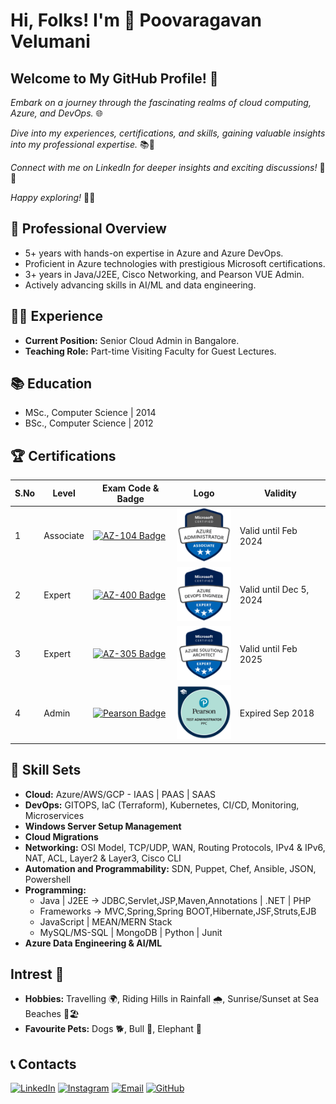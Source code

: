 # Hi, Folks! I'm 👋 Poovaragavan Velumani

## Welcome to My GitHub Profile! 👋
*Embark on a journey through the fascinating realms of cloud computing, Azure, and DevOps.* 🌐

*Dive into my experiences, certifications, and skills, gaining valuable insights into my professional expertise.* 📚💼

*Connect with me on LinkedIn for deeper insights and exciting discussions!* 🔗🤝

*Happy exploring!* 🚀✨

<!---
poovaragavan-velumani/poovaragavan-velumani is a ✨ special ✨ repository because its `README.md` (this file) appears on your GitHub profile.
You can click the Preview link to take a look at your changes.
--->

## 🚀 Professional Overview
- 5+ years with hands-on expertise in Azure and Azure DevOps.
- Proficient in Azure technologies with prestigious Microsoft certifications.
- 3+ years in Java/J2EE, Cisco Networking, and Pearson VUE Admin.
- Actively advancing skills in AI/ML and data engineering.

## 👨‍💼 Experience
- **Current Position:** Senior Cloud Admin in Bangalore.
- **Teaching Role:** Part-time Visiting Faculty for Guest Lectures.

## 📚 Education
- MSc., Computer Science | 2014
- BSc., Computer Science | 2012

## 🏆 Certifications
| S.No | Level    | Exam Code & Badge                                                                                  | Logo                                                                                           | Validity                 |
| ---- | -------- | ------------------------------------------------------------------------------------------------------ | ---------------------------------------------------------------------------------------------- | ------------------------ |
| 1    | Associate | [![AZ-104 Badge](https://img.shields.io/badge/AZ%20104-Azure%20Administrator%20Associate-blue?style=for-the-badge&logo=microsoft-azure)](https://learn.microsoft.com/api/credentials/share/en-gb/vpoovaragavan/5A835A3F182793D8?sharingId=685585D8D05DC14C) | ![Associate Image](https://github.com/poovaragavan-velumani/poovaragavan-velumani/blob/profile/admin.png) | Valid until Feb 2024    |
| 2    | Expert    | [![AZ-400 Badge](https://img.shields.io/badge/AZ%20400-Azure%20DevOps%20Engineer%20Expert-blue?style=for-the-badge&logo=microsoft-azure)](https://learn.microsoft.com/api/credentials/share/en-gb/vpoovaragavan/A3179FC969A460F1?sharingId=685585D8D05DC14C) | ![DevOps Image](https://github.com/poovaragavan-velumani/poovaragavan-velumani/blob/profile/devops.png)   | Valid until Dec 5, 2024 |
| 3    | Expert    | [![AZ-305 Badge](https://img.shields.io/badge/AZ%20305-Azure%20Solutions%20Architect%20Expert-blue?style=for-the-badge&logo=microsoft-azure)](https://learn.microsoft.com/api/credentials/share/en-gb/vpoovaragavan/1BC845B4670DE385?sharingId=685585D8D05DC14C) | ![Expert Image](https://github.com/poovaragavan-velumani/poovaragavan-velumani/blob/profile/architect.png) | Valid until Feb 2025    |
| 4    | Admin     | [![Pearson Badge](https://img.shields.io/badge/Pearson%20VUE-Certified-orange?style=for-the-badge&logo=pearson)](Certification_Link_Pearson)                         | ![Pearson Image](https://github.com/poovaragavan-velumani/poovaragavan-velumani/blob/profile/Pearson.png)                                                         | Expired Sep 2018        |

## 🚀 Skill Sets
- **Cloud:** Azure/AWS/GCP - IAAS | PAAS | SAAS
- **DevOps:** GITOPS, IaC (Terraform), Kubernetes, CI/CD, Monitoring, Microservices
- **Windows Server Setup Management**
- **Cloud Migrations** 
- **Networking:** OSI Model, TCP/UDP, WAN, Routing Protocols, IPv4 & IPv6, NAT, ACL, Layer2 & Layer3, Cisco CLI
- **Automation and Programmability:** SDN, Puppet, Chef, Ansible, JSON, Powershell
- **Programming:**
    - Java | J2EE -> JDBC,Servlet,JSP,Maven,Annotations | .NET | PHP
    - Frameworks -> MVC,Spring,Spring BOOT,Hibernate,JSF,Struts,EJB
    - JavaScript | MEAN/MERN Stack
    - MySQL/MS-SQL | MongoDB | Python | Junit
- **Azure Data Engineering & AI/ML**

## Intrest 🌟
- **Hobbies:** Travelling 🌍, Riding Hills in Rainfall 🌧️, Sunrise/Sunset at Sea Beaches 🌅🏖️
- **Favourite Pets:** Dogs 🐕, Bull 🐂, Elephant 🐘

## 📞 Contacts
[![LinkedIn](https://img.shields.io/badge/LinkedIn-Connect-blue?style=for-the-badge&logo=linkedin&logoColor=white)](https://www.linkedin.com/in/poovaragavanv/)
[![Instagram](https://img.shields.io/badge/Instagram-Follow-red?style=for-the-badge&logo=instagram&logoColor=white)](https://www.instagram.com/poovaragavan_velumani/)
[![Email](https://img.shields.io/badge/Email-Contact-green?style=for-the-badge&logo=gmail&logoColor=white)](mailto:poovaragavanv@hotmail.com)
[![GitHub](https://img.shields.io/badge/GitHub-Profile-181717?style=for-the-badge&logo=github&logoColor=white)](https://github.com/poovaragavan-velumani)
